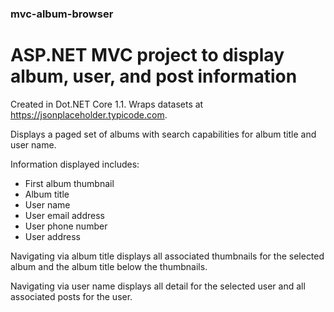 ### mvc-album-browser
# ASP.NET MVC project to display album, user, and post information

Created in Dot.NET Core 1.1.  Wraps datasets at https://jsonplaceholder.typicode.com.

Displays a paged set of albums with search capabilities for album title and user name.

Information displayed includes:
  * First album thumbnail
  * Album title
  * User name
  * User email address
  * User phone number
  * User address

Navigating via album title displays all associated thumbnails for the selected album and the album title below the thumbnails.

Navigating via user name displays all detail for the selected user and all associated posts for the user.
